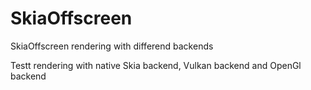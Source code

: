 # SkiaOffscreen
SkiaOffscreen rendering with differend backends

Testt rendering with native Skia backend, Vulkan backend and OpenGl backend
